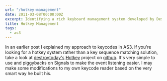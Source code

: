 ```yaml
---
url: "/hotkey-management"
date: 2011-03-08T00:00:00Z
excerpt: Identifying a rich keyboard management system developed by DestroyToday.
title: Hotkey Management
tags:
  - as3
---
```


In an earlier post I explained my approach to keycodes in AS3. If you're
looking for a hotkey system rather than a key sequence matching
solution, take a look at [destroytoday's][] [Hotkey][] project on
[github][]. It's very simple to use and piggybacks on Signals to make
the event listening easier. I may make some modifications to my own
keycode reader based on the very smart way he built his.

  [destroytoday's]: //destroytoday.com/blog/ "Destroy Today"
  [Hotkey]: //github.com/destroytoday/destroy-hotkey "Hotkey"
  [github]: //github.com "Github"
